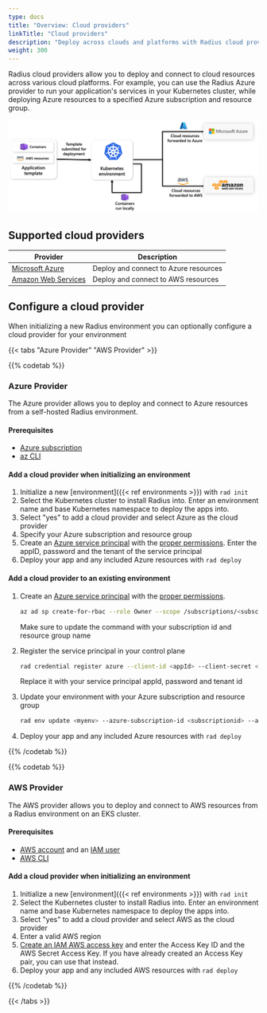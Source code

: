 ```yaml
---
type: docs
title: "Overview: Cloud providers"
linkTitle: "Cloud providers"
description: "Deploy across clouds and platforms with Radius cloud providers"
weight: 300
---
```


Radius cloud providers allow you to deploy and connect to cloud resources across various cloud platforms. For example, you can use the Radius Azure provider to run your application's services in your Kubernetes cluster, while deploying Azure resources to a specified Azure subscription and resource group.

<img src="providers-overview.png" alt="Diagram of cloud resources getting forwarded to cloud platforms upon deployment" width="800px" >

## Supported cloud providers

| Provider | Description |
|----------|-------------|
| [Microsoft Azure](#azure-provider) | Deploy and connect to Azure resources |
| [Amazon Web Services](#aws-provider) | Deploy and connect to AWS resources |

## Configure a cloud provider

When initializing a new Radius environment you can optionally configure a cloud provider for your environment

{{< tabs "Azure Provider" "AWS Provider" >}}

{{% codetab %}}

### Azure Provider

The Azure provider allows you to deploy and connect to Azure resources from a self-hosted Radius environment. 

#### Prerequisites

- [Azure subscription](https://azure.com)
- [az CLI](https://aka.ms/azcli)

#### Add a cloud provider when initializing an environment

1. Initialize a new [environment]({{< ref environments >}}) with `rad init`
1. Select the Kubernetes cluster to install Radius into. Enter an environment name and base Kubernetes namespace to deploy the apps into.
1. Select "yes" to add a cloud provider and select Azure as the cloud provider
1. Specify your Azure subscription and resource group
1. Create an [Azure service principal](https://docs.microsoft.com/cli/azure/ad/sp?view=azure-cli-latest#az-ad-sp-create-for-rbac) with the [proper permissions](https://aka.ms/azadsp-more). Enter the appID, password and the tenant of the service principal
1. Deploy your app and any included Azure resources with `rad deploy`

#### Add a cloud provider to an existing environment

1. Create an [Azure service principal](https://learn.microsoft.com/cli/azure/ad/sp?view=azure-cli-latest#az-ad-sp-create-for-rbac) with the [proper permissions](https://aka.ms/azadsp-more). 

   ```bash
   az ad sp create-for-rbac --role Owner --scope /subscriptions/<subscriptionid>/resourceGroups/<resourcegroupname> 
   ```
   Make sure to update the command with your subscription id and resource group name
   
1. Register the service principal in your control plane
   ```bash
   rad credential register azure --client-id <appId> --client-secret <password> --tenant-id <tenant id>
   ```
   Replace it with your service principal appId, password and tenant id

1. Update your environment with your Azure subscription and resource group
   ```bash
   rad env update <myenv> --azure-subscription-id <subscriptionid> --azure-resource-group <resourcegroupname> 
   ```
1. Deploy your app and any included Azure resources with `rad deploy`


{{% /codetab %}}

{{% codetab %}}

### AWS Provider

The AWS provider allows you to deploy and connect to AWS resources from a Radius environment on an EKS cluster. 

#### Prerequisites
- [AWS account](https://aws.amazon.com/premiumsupport/knowledge-center/create-and-activate-aws-account) and an [IAM user](https://docs.aws.amazon.com/IAM/latest/UserGuide/getting-started_create-admin-group.html)
- [AWS CLI](https://docs.aws.amazon.com/cli/latest/userguide/getting-started-install.html)

#### Add a cloud provider when initializing an environment

1. Initialize a new [environment]({{< ref environments >}}) with `rad init`
1. Select the Kubernetes cluster to install Radius into. Enter an environment name and base Kubernetes namespace to deploy the apps into.
1. Select "yes" to add a cloud provider and select AWS as the cloud provider
1. Enter a valid AWS region
1. [Create an IAM AWS access key](https://docs.aws.amazon.com/IAM/latest/UserGuide/id_credentials_access-keys.html) and enter the Access Key ID and the AWS Secret Access Key. If you have already created an Access Key pair, you can use that instead.
1. Deploy your app and any included AWS resources with `rad deploy`

{{% /codetab %}}

{{< /tabs >}}